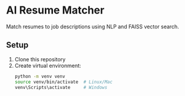 # AI Resume Matcher

Match resumes to job descriptions using NLP and FAISS vector search.

## Setup
1. Clone this repository
2. Create virtual environment:
   ```bash
   python -m venv venv
   source venv/bin/activate  # Linux/Mac
   venv\Scripts\activate     # Windows
